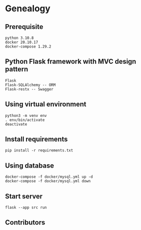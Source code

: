 # Genealogy

## Prerequisite

```
python 3.10.8
docker 20.10.17
docker-compose 1.29.2
```

## Python Flask framework with MVC design pattern

```
Flask
Flask-SQLAlchemy -- ORM
Flask-restx -- Swagger
```

## Using virtual environment

```
python3 -m venv env
. env/bin/activate
deactivate
```

## Install requirements

```
pip install -r requirements.txt
```

## Using database

```
docker-compose -f docker/mysql.yml up -d
docker-compose -f docker/mysql.yml down
```

## Start server

```
flask --app src run
```

## Contributors

